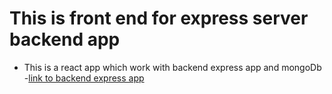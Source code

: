 # This is front end for express server backend app
- This is a react app which work with backend express app and mongoDb
-[link to backend express app](https://github.com/umairny/express.git)